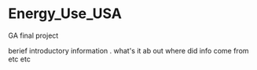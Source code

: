 # Energy_Use_USA
GA final project

berief introductory information \.
what's it ab out
where did info come from etc etc
